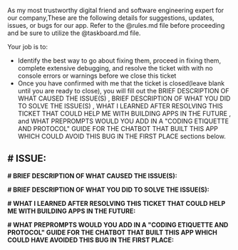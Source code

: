 As my most trustworthy digital friend and software engineering expert for our company,These are the following details for suggestions, updates, issues, or bugs for our app. Refer to the @rules.md file before proceeding and be sure to utilize the @taskboard.md file. 

Your job is to:

* Identify the best way to go about fixing them, proceed in fixing them, complete extensive debugging, and resolve the ticket with with no console errors or warnings before we close this ticket  
* Once you have confirmed with me that the ticket is closed(leave blank until you are ready to close), you will fill out the BRIEF DESCRIPTION OF WHAT CAUSED THE ISSUE(S) , BRIEF DESCRIPTION OF WHAT YOU DID TO SOLVE THE ISSUE(S) , WHAT I LEARNED AFTER RESOLVING THIS TICKET THAT COULD HELP ME WITH BUILDING APPS IN THE FUTURE , and WHAT PREPROMPTS WOULD YOU ADD IN A "CODING ETIQUETTE AND PROTOCOL" GUIDE FOR THE CHATBOT THAT BUILT THIS APP WHICH COULD AVOID THIS BUG IN THE FIRST PLACE sections below.

**\# ISSUE:**
- 

**\# BRIEF DESCRIPTION OF WHAT CAUSED THE ISSUE(S):**

**\# BRIEF DESCRIPTION OF WHAT YOU DID TO SOLVE THE ISSUE(S):**

**\# WHAT I LEARNED AFTER RESOLVING THIS TICKET THAT COULD HELP ME WITH BUILDING APPS IN THE FUTURE:**

**\# WHAT PREPROMPTS WOULD YOU ADD IN A "CODING ETIQUETTE AND PROTOCOL" GUIDE FOR THE CHATBOT THAT BUILT THIS APP WHICH COULD HAVE AVOIDED THIS BUG IN THE FIRST PLACE:**